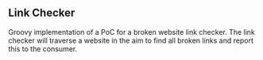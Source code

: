 ## Link Checker

Groovy implementation of a PoC for a broken website link checker.
The link checker will traverse a website in the aim to find all broken links and report this to the consumer.